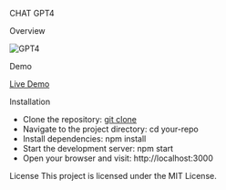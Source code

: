 CHAT GPT4

Overview 

![GPT4](https://github.com/rohitgaikwad-dev/ChatGPT4/assets/61135868/a7f92bf7-981e-4e08-866c-61d8d2f9bb38)

Demo

[Live Demo]([https://your-demo-link.com](https://chat-gpt-4-rohitgaikwad-dev.vercel.app/)https://chat-gpt-4-rohitgaikwad-dev.vercel.app/)


Installation

* Clone the repository: [git clone](https://github.com/rohitgaikwad-dev/ChatGPT4.git)
* Navigate to the project directory: cd your-repo
* Install dependencies: npm install
* Start the development server: npm start
* Open your browser and visit: http://localhost:3000

License
This project is licensed under the MIT License.
